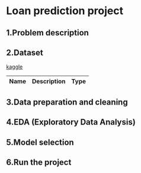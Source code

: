 # Loan prediction project
## 1.Problem description

## 2.Dataset 
[kaggle](https://www.kaggle.com/datasets/altruistdelhite04/loan-prediction-problem-dataset/code)

|Name|Description|Type|
|---|---|---|

## 3.Data preparation and cleaning

## 4.EDA (Exploratory Data Analysis)
## 5.Model selection
## 6.Run the project
